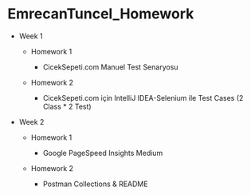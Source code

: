 # EmrecanTuncel_Homework
- Week 1 

  * Homework 1
    - CicekSepeti.com Manuel Test Senaryosu

  * Homework 2
    - CicekSepeti.com için IntelliJ IDEA-Selenium ile Test Cases (2 Class * 2 Test)
 
- Week 2

  * Homework 1
    - Google PageSpeed Insights Medium

  * Homework 2
    - Postman Collections & README
    
